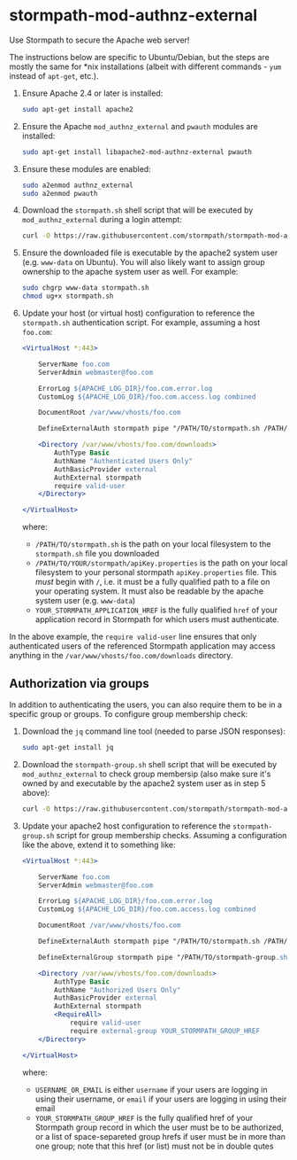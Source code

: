 # stormpath-mod-authnz-external

Use Stormpath to secure the Apache web server!

The instructions below are specific to Ubuntu/Debian, but the steps are mostly the same for \*nix installations (albeit with different commands - `yum` instead of `apt-get`, etc.).

1. Ensure Apache 2.4 or later is installed:

    ```bash
    sudo apt-get install apache2
    ```
2.  Ensure the Apache `mod_authnz_external` and `pwauth` modules are installed:

    ```bash
    sudo apt-get install libapache2-mod-authnz-external pwauth
    ```

3.  Ensure these modules are enabled:

    ```bash
    sudo a2enmod authnz_external
    sudo a2enmod pwauth
    ```

4.  Download the `stormpath.sh` shell script that will be executed by `mod_authnz_external` during a login attempt:

    ```bash
    curl -O https://raw.githubusercontent.com/stormpath/stormpath-mod-authnz-external/master/stormpath.sh
    ```

5.  Ensure the downloaded file is executable by the apache2 system user (e.g. `www-data` on Ubuntu).  You will also likely want to assign group ownership to the apache system user as well.  For example:

    ```bash
    sudo chgrp www-data stormpath.sh
    chmod ug+x stormpath.sh
    ```

6.  Update your host (or virtual host) configuration to reference the `stormpath.sh` authentication script.  For example, assuming a host `foo.com`:

    ```apache
    <VirtualHost *:443>

        ServerName foo.com
        ServerAdmin webmaster@foo.com

        ErrorLog ${APACHE_LOG_DIR}/foo.com.error.log
        CustomLog ${APACHE_LOG_DIR}/foo.com.access.log combined

        DocumentRoot /var/www/vhosts/foo.com

        DefineExternalAuth stormpath pipe "/PATH/TO/stormpath.sh /PATH/TO/YOUR/stormpath/apiKey.properties YOUR_STORMPATH_APPLICATION_HREF"

        <Directory /var/www/vhosts/foo.com/downloads>
            AuthType Basic
            AuthName "Authenticated Users Only"
            AuthBasicProvider external
            AuthExternal stormpath
            require valid-user
        </Directory>

    </VirtualHost>
    ```

    where:

    * `/PATH/TO/stormpath.sh` is the path on your local filesystem to the `stormpath.sh` file you downloaded
    * `/PATH/TO/YOUR/stormpath/apiKey.properties` is the path on your local filesystem to your personal stormpath `apiKey.properties` file.  This *must* begin with `/`, i.e. it must be a fully qualified path to a file on your operating system.  It must also be readable by the apache system user (e.g. `www-data`)
    * `YOUR_STORMPATH_APPLICATION_HREF` is the fully qualified `href` of your application record in Stormpath for which users must authenticate.

In the above example, the `require valid-user` line ensures that only authenticated users of the referenced Stormpath application may access anything in the `/var/www/vhosts/foo.com/downloads` directory.

## Authorization via groups

In addition to authenticating the users, you can also require them to be in
a specific group or groups. To configure group membership check:

1. Download the `jq` command line tool (needed to parse JSON responses):

    ```bash
    sudo apt-get install jq
    ```

2.  Download the `stormpath-group.sh` shell script that will be executed by `mod_authnz_external` to check group membersip (also make sure it's owned by
and executable by the apache2 system user as in step 5 above):
    ```bash
    curl -O https://raw.githubusercontent.com/stormpath/stormpath-mod-authnz-external/master/stormpath-group.sh

3. Update your apache2 host configuration to reference the `stormpath-group.sh`
script for group membership checks. Assuming a configuration like the above,
extend it to something like:
    ```apache
    <VirtualHost *:443>

        ServerName foo.com
        ServerAdmin webmaster@foo.com

        ErrorLog ${APACHE_LOG_DIR}/foo.com.error.log
        CustomLog ${APACHE_LOG_DIR}/foo.com.access.log combined

        DocumentRoot /var/www/vhosts/foo.com

        DefineExternalAuth stormpath pipe "/PATH/TO/stormpath.sh /PATH/TO/YOUR/stormpath/apiKey.properties YOUR_STORMPATH_APPLICATION_HREF"

        DefineExternalGroup stormpath pipe "/PATH/TO/stormpath-group.sh /PATH/TO/YOUR/stormpath/apiKey.properties USERNAME_OR_EMAIL"

        <Directory /var/www/vhosts/foo.com/downloads>
            AuthType Basic
            AuthName "Authorized Users Only"
            AuthBasicProvider external
            AuthExternal stormpath
            <RequireAll>
                require valid-user
                require external-group YOUR_STORMPATH_GROUP_HREF
        </Directory>

    </VirtualHost>
    ```

    where:

    * `USERNAME_OR_EMAIL` is either `username` if your users are logging in using their username, or `email` if your users are logging in using their email
    * `YOUR_STORMPATH_GROUP_HREF` is the fully qualified href of your Stormpath
    group record in which the user must be to be authorized, or a list of
    space-separeted group hrefs if user must be in more than one group; note
    that this href (or list) must not be in double qutes
